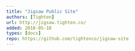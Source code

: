 ```yaml
---
title: "Jigsaw Public Site"
authors: [Tighten]
url: http://jigsaw.tighten.co/
added: 2018-05-18
types: [docs]
repo: https://github.com/tightenco/jigsaw-site
---
```

